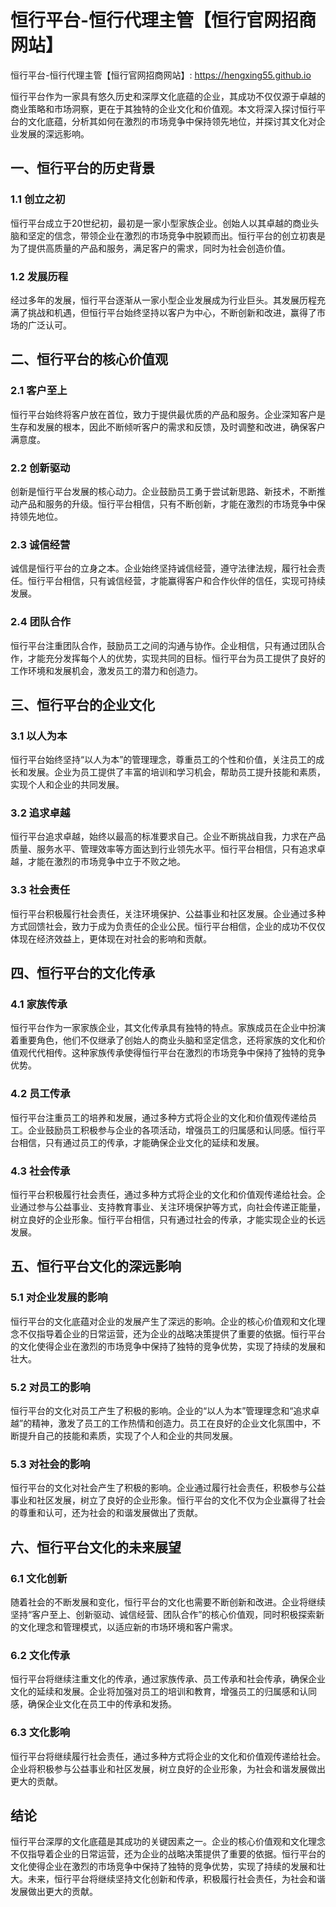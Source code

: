 # 恒行平台-恒行代理主管【恒行官网招商网站】

恒行平台-恒行代理主管【恒行官网招商网站】: <https://hengxing55.github.io>

恒行平台作为一家具有悠久历史和深厚文化底蕴的企业，其成功不仅仅源于卓越的商业策略和市场洞察，更在于其独特的企业文化和价值观。本文将深入探讨恒行平台的文化底蕴，分析其如何在激烈的市场竞争中保持领先地位，并探讨其文化对企业发展的深远影响。

## 一、恒行平台的历史背景

### 1.1 创立之初

恒行平台成立于20世纪初，最初是一家小型家族企业。创始人以其卓越的商业头脑和坚定的信念，带领企业在激烈的市场竞争中脱颖而出。恒行平台的创立初衷是为了提供高质量的产品和服务，满足客户的需求，同时为社会创造价值。

### 1.2 发展历程

经过多年的发展，恒行平台逐渐从一家小型企业发展成为行业巨头。其发展历程充满了挑战和机遇，但恒行平台始终坚持以客户为中心，不断创新和改进，赢得了市场的广泛认可。

## 二、恒行平台的核心价值观

### 2.1 客户至上

恒行平台始终将客户放在首位，致力于提供最优质的产品和服务。企业深知客户是生存和发展的根本，因此不断倾听客户的需求和反馈，及时调整和改进，确保客户满意度。

### 2.2 创新驱动

创新是恒行平台发展的核心动力。企业鼓励员工勇于尝试新思路、新技术，不断推动产品和服务的升级。恒行平台相信，只有不断创新，才能在激烈的市场竞争中保持领先地位。

### 2.3 诚信经营

诚信是恒行平台的立身之本。企业始终坚持诚信经营，遵守法律法规，履行社会责任。恒行平台相信，只有诚信经营，才能赢得客户和合作伙伴的信任，实现可持续发展。

### 2.4 团队合作

恒行平台注重团队合作，鼓励员工之间的沟通与协作。企业相信，只有通过团队合作，才能充分发挥每个人的优势，实现共同的目标。恒行平台为员工提供了良好的工作环境和发展机会，激发员工的潜力和创造力。

## 三、恒行平台的企业文化

### 3.1 以人为本

恒行平台始终坚持“以人为本”的管理理念，尊重员工的个性和价值，关注员工的成长和发展。企业为员工提供了丰富的培训和学习机会，帮助员工提升技能和素质，实现个人和企业的共同发展。

### 3.2 追求卓越

恒行平台追求卓越，始终以最高的标准要求自己。企业不断挑战自我，力求在产品质量、服务水平、管理效率等方面达到行业领先水平。恒行平台相信，只有追求卓越，才能在激烈的市场竞争中立于不败之地。

### 3.3 社会责任

恒行平台积极履行社会责任，关注环境保护、公益事业和社区发展。企业通过多种方式回馈社会，致力于成为负责任的企业公民。恒行平台相信，企业的成功不仅仅体现在经济效益上，更体现在对社会的影响和贡献。

## 四、恒行平台的文化传承

### 4.1 家族传承

恒行平台作为一家家族企业，其文化传承具有独特的特点。家族成员在企业中扮演着重要角色，他们不仅继承了创始人的商业头脑和坚定信念，还将家族的文化和价值观代代相传。这种家族传承使得恒行平台在激烈的市场竞争中保持了独特的竞争优势。

### 4.2 员工传承

恒行平台注重员工的培养和发展，通过多种方式将企业的文化和价值观传递给员工。企业鼓励员工积极参与企业的各项活动，增强员工的归属感和认同感。恒行平台相信，只有通过员工的传承，才能确保企业文化的延续和发展。

### 4.3 社会传承

恒行平台积极履行社会责任，通过多种方式将企业的文化和价值观传递给社会。企业通过参与公益事业、支持教育事业、关注环境保护等方式，向社会传递正能量，树立良好的企业形象。恒行平台相信，只有通过社会的传承，才能实现企业的长远发展。

## 五、恒行平台文化的深远影响

### 5.1 对企业发展的影响

恒行平台的文化底蕴对企业的发展产生了深远的影响。企业的核心价值观和文化理念不仅指导着企业的日常运营，还为企业的战略决策提供了重要的依据。恒行平台的文化使得企业在激烈的市场竞争中保持了独特的竞争优势，实现了持续的发展和壮大。

### 5.2 对员工的影响

恒行平台的文化对员工产生了积极的影响。企业的“以人为本”管理理念和“追求卓越”的精神，激发了员工的工作热情和创造力。员工在良好的企业文化氛围中，不断提升自己的技能和素质，实现了个人和企业的共同发展。

### 5.3 对社会的影响

恒行平台的文化对社会产生了积极的影响。企业通过履行社会责任，积极参与公益事业和社区发展，树立了良好的企业形象。恒行平台的文化不仅为企业赢得了社会的尊重和认可，还为社会的和谐发展做出了贡献。

## 六、恒行平台文化的未来展望

### 6.1 文化创新

随着社会的不断发展和变化，恒行平台的文化也需要不断创新和改进。企业将继续坚持“客户至上、创新驱动、诚信经营、团队合作”的核心价值观，同时积极探索新的文化理念和管理模式，以适应新的市场环境和客户需求。

### 6.2 文化传承

恒行平台将继续注重文化的传承，通过家族传承、员工传承和社会传承，确保企业文化的延续和发展。企业将加强对员工的培训和教育，增强员工的归属感和认同感，确保企业文化在员工中的传承和发扬。

### 6.3 文化影响

恒行平台将继续履行社会责任，通过多种方式将企业的文化和价值观传递给社会。企业将积极参与公益事业和社区发展，树立良好的企业形象，为社会和谐发展做出更大的贡献。

## 结论

恒行平台深厚的文化底蕴是其成功的关键因素之一。企业的核心价值观和文化理念不仅指导着企业的日常运营，还为企业的战略决策提供了重要的依据。恒行平台的文化使得企业在激烈的市场竞争中保持了独特的竞争优势，实现了持续的发展和壮大。未来，恒行平台将继续坚持文化创新和传承，积极履行社会责任，为社会和谐发展做出更大的贡献。